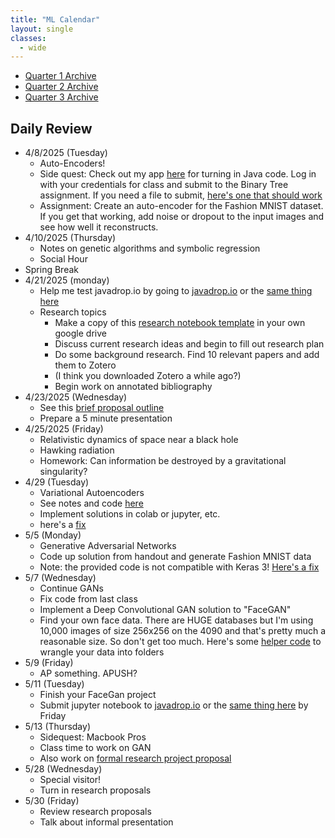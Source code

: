 ```yaml
---
title: "ML Calendar"
layout: single
classes:
  - wide
---
```



- [Quarter 1 Archive](./calendar-q1.md)
- [Quarter 2 Archive](./calendar-q2.md)
- [Quarter 3 Archive](./calendar-q3.md)

## Daily Review

- 4/8/2025 (Tuesday)
	- Auto-Encoders!
	- Side quest: Check out my app [here](https://javadrop-io-019d03a56736.herokuapp.com/) for turning in Java code. Log in with your credentials for class and submit to the Binary Tree assignment. If you need a file to
	submit, [here's one that should work](./lessons/BinaryTree.java)
	- Assignment: Create an auto-encoder for the Fashion MNIST dataset. If you get that working, add noise or dropout to the input images and see how well it reconstructs.
- 4/10/2025 (Thursday)
	- Notes on genetic algorithms and symbolic regression
	- Social Hour
- Spring Break
- 4/21/2025 (monday)
	- Help me test javadrop.io by going to [javadrop.io](https://javadrop.io) or the [same thing here](https://javadrop-io-019d03a56736.herokuapp.com/)
	- Research topics
		- Make a copy of this [research notebook template](https://docs.google.com/document/d/1UD34tMp1_cLMyS2Az31QycqwaJ3ZLyUson_-5buWuxw/edit?usp=sharing) in your own google drive
		- Discuss current research ideas and begin to fill out research plan
		- Do some background research. Find 10 relevant papers and add them to Zotero
		- (I think you downloaded Zotero a while ago?)
		- Begin work on annotated bibliography
- 4/23/2025 (Wednesday)
    - See this [brief proposal outline](./proposal.md)
    - Prepare a 5 minute presentation
- 4/25/2025 (Friday)
    - Relativistic dynamics of space near a black hole
    - Hawking radiation
    - Homework: Can information be destroyed by a gravitational singularity?
- 4/29 (Tuesday)
    - Variational Autoencoders
    - See notes and code [here](./lessons/vaes.pdf)
    - Implement solutions in colab or jupyter, etc.
    - here's a [fix](vae-fix.txt)
- 5/5 (Monday)
    - Generative Adversarial Networks
    - Code up solution from handout and generate Fashion MNIST data
    - Note: the provided code is not compatible with Keras 3! [Here's a fix](gan-fix.md)
- 5/7 (Wednesday)
    - Continue GANs
    - Fix code from last class
    - Implement a Deep Convolutional GAN solution to "FaceGAN"
    - Find your own face data. There are HUGE databases but I'm using 10,000 images of size 256x256 on the 4090 and that's pretty much a reasonable size. So don't get too much. Here's some [helper code](./lessons/faces_process.md) to wrangle your data into folders
- 5/9 (Friday)
    - AP something. APUSH?
- 5/11 (Tuesday)
    - Finish your FaceGan project
    - Submit jupyter notebook to [javadrop.io](https://javadrop.io) or the [same thing here](https://javadrop-io-019d03a56736.herokuapp.com/) by Friday
- 5/13 (Thursday)
    - Sidequest: Macbook Pros
    - Class time to work on GAN
    - Also work on [formal research project proposal](../ML/proposal-written.md)
- 5/28 (Wednesday)
    - Special visitor!
    - Turn in research proposals
- 5/30 (Friday)
    - Review research proposals
    - Talk about informal presentation